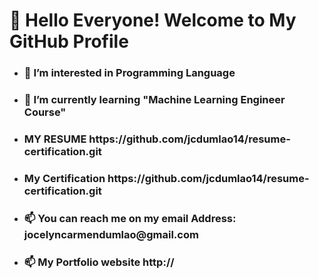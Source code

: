 <!DOCTYPE html>
<html>
     <head>
     <meta charset = "UTF-8"
     <title><h1>👋 Hello Everyone!  Welcome to My GitHub Profile</h1>
     <head>
     
- <h3>👀 I’m interested in Programming Language</h3>

- <h3>🌱 I’m currently learning "Machine Learning Engineer Course"</h3>

- <h3>MY RESUME https://github.com/jcdumlao14/resume-certification.git</h3>

- <h3>My Certification https://github.com/jcdumlao14/resume-certification.git</h3>

- <h3>📫 You can reach me on my email Address: jocelyncarmendumlao@gmail.com</h3>

- <h3>📫 My Portfolio website http://</h3>

<!---
jcdumlao14/jcdumlao14 is a ✨ special ✨ repository because its `README.md` (this file) appears on your GitHub profile.
You can click the Preview link to take a look at your changes.
--->

